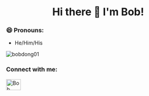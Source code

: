 <h1 align="center">Hi there 👋 I'm Bob!</h1>

### 😄 Pronouns:
- He/Him/His

<p align="left"> <img src="https://komarev.com/ghpvc/?username=bobdong01&label=Profile%20views&color=0e75b6&style=flat" alt="bobdong01" /> </p>

<h3 align="left">Connect with me:</h3>
<p align="left">
<a href="https://www.linkedin.com/in/bob-dong-990236227/" target="blank"><img align="center" src="https://raw.githubusercontent.com/rahuldkjain/github-profile-readme-generator/master/src/images/icons/Social/linked-in-alt.svg" alt="Bob Dong" height="30" width="40" /></a>
</p>

